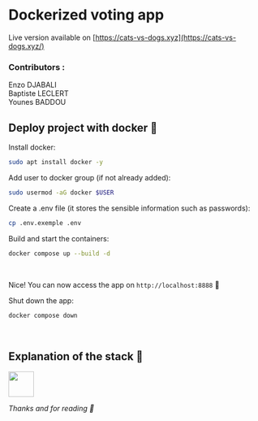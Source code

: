 # Dockerized voting app
Live version available on [https://cats-vs-dogs.xyz](https://cats-vs-dogs.xyz/)

### Contributors :
Enzo DJABALI<br>
Baptiste LECLERT<br>
Younes BADDOU<br>

## Deploy project with docker 🐳

Install docker:
```bash
sudo apt install docker -y
```

Add user to docker group (if not already added):
```bash
sudo usermod -aG docker $USER
```

Create a .env file (it stores the sensible information such as passwords):
```bash
cp .env.exemple .env
```

Build and start the containers:
```bash
docker compose up --build -d
```

<br>

Nice! You can now access the app on `http://localhost:8888` 🎉

Shut down the app:
```bash
docker compose down
```

<br>

## Explanation of the stack 📎

<img src="https://cdn.discordapp.com/attachments/894581763567931412/1171516625527263314/IMG_1846.jpg" height="50" />


<i>Thanks and for reading 👋</i>
